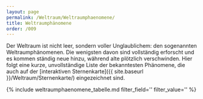 ```yaml
---
layout: page
permalink: /Weltraum/Weltraumphaenomene/
title: Weltraumphänomene
order: /009
---
```


Der Weltraum ist nicht leer, sondern voller Unglaublichem: den sogenannten Weltraumphänomenen. Die wenigsten davon sind vollständig erforscht und es kommen ständig neue hinzu, während alte plötzlich verschwinden. Hier folgt eine kurze, unvollständige Liste der bekanntesten Phänomene, die auch auf der [interaktiven Sternenkarte]({{ site.baseurl }}/Weltraum/Sternenkarte/) eingezeichnet sind.

{% include weltraumphaenomene_tabelle.md filter_field='' filter_value='' %}
